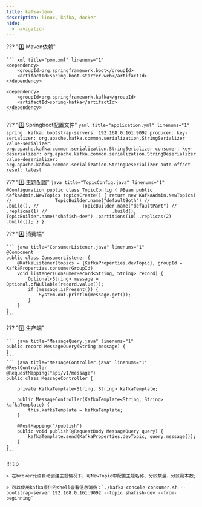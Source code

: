 ```yaml
---
title: kafka-demo
description: linux, kafka, docker
hide:
  - navigation
---
```


??? ":one:.Maven依赖"

    ``` xml title="pom.xml" linenums="1"
    <dependency>
        <groupId>org.springframework.boot</groupId>
        <artifactId>spring-boot-starter-web</artifactId>
    </dependency>

    <dependency>
        <groupId>org.springframework.kafka</groupId>
        <artifactId>spring-kafka</artifactId>
    </dependency>
    ```

??? ":two:.Springboot配置文件"
    ``` yaml title="application.yml" linenums="1"
    spring:
      kafka:
        bootstrap-servers: 192.168.0.161:9092
        producer:
          key-serializer: org.apache.kafka.common.serialization.StringSerializer
          value-serializer: org.apache.kafka.common.serialization.StringSerializer
        consumer:
          key-deserializer: org.apache.kafka.common.serialization.StringDeserializer
          value-deserializer: org.apache.kafka.common.serialization.StringDeserializer
          auto-offset-reset: latest
    ```

??? ":three:.主题配置"
    ``` java title="TopicConfig.java" linenums="1"
    @Configuration
    public class TopicConfig {
        @Bean
        public KafkaAdmin.NewTopics topicsCreate() {
            return new KafkaAdmin.NewTopics(
    //                TopicBuilder.name("defaultBoth")
    //                        .build(),
    //                TopicBuilder.name("defaultPart")
    //                        .replicas(1)
    //                        .build(),
                    TopicBuilder.name("shafish-dev")
                            .partitions(10)
                            .replicas(2)
                            .build());
        }
    }
    ```


??? ":four:.消费端"

    ``` java title="ConsumerListener.java" linenums="1"
    @Component
    public class ConsumerListener {
        @KafkaListener(topics = {KafkaProperties.devTopic}, groupId = KafkaProperties.consumerGroupId)
        void listener(ConsumerRecord<String, String> record) {
            Optional<String> message = Optional.ofNullable(record.value());
            if (message.isPresent()) {
                System.out.println(message.get());
            }
        }
    }
    ```

??? ":five:.生产端"

    ``` java title="MessageQuery.java" linenums="1"
    public record MessageQuery(String message) {
    }
    ```
    ``` java title="MessageController.java" linenums="1"
    @RestController
    @RequestMapping("api/v1/message")
    public class MessageController {

        private KafkaTemplate<String, String> kafkaTemplate;

        public MessageController(KafkaTemplate<String, String> kafkaTemplate) {
            this.kafkaTemplate = kafkaTemplate;
        }

        @PostMapping("/publish")
        public void publish(@RequestBody MessageQuery query) {
            kafkaTemplate.send(KafkaProperties.devTopic, query.message());
        }
    }
    ```

!!! tip

    > 在broker允许自动创建主题情况下，可NewTopic中配置主题名称、分区数量、分区副本数;

    > 可以使用kafka提供的shell查看信息消费：`./kafka-console-consumer.sh --bootstrap-server 192.168.0.161:9092 --topic shafish-dev --from-beginning`
